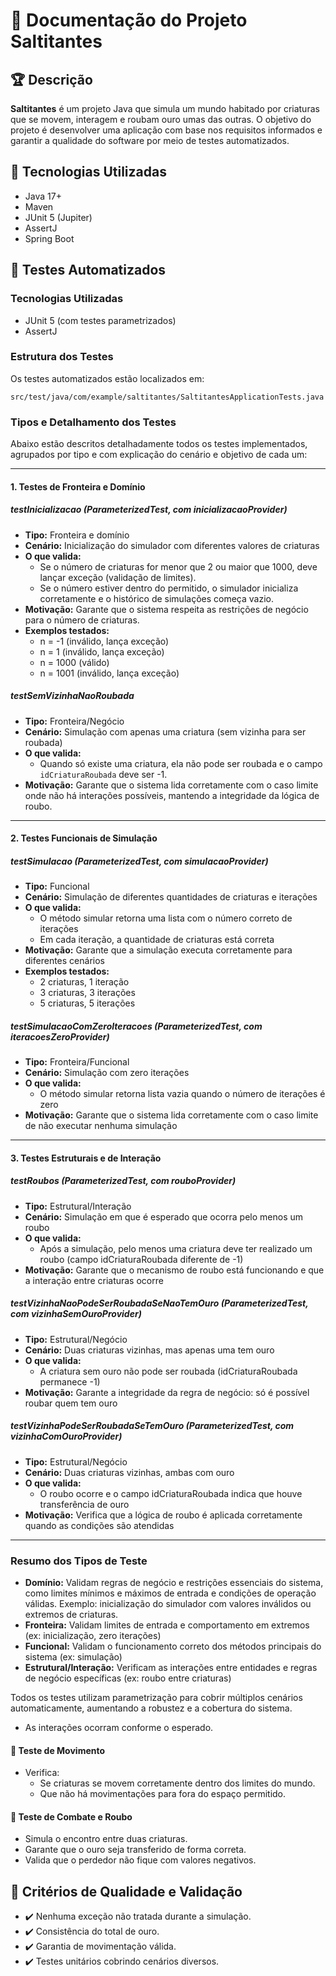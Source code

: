 # 📄 Documentação do Projeto Saltitantes

## 🏆 Descrição

**Saltitantes** é um projeto Java que simula um mundo habitado por criaturas que se movem, interagem e roubam ouro umas das outras. O objetivo do projeto é desenvolver uma aplicação com base nos requisitos informados e garantir a qualidade do software por meio de testes automatizados.

## 🚀 Tecnologias Utilizadas

- Java 17+
- Maven
- JUnit 5 (Jupiter)
- AssertJ
- Spring Boot

## 🧪 Testes Automatizados

### Tecnologias Utilizadas

- JUnit 5 (com testes parametrizados)
- AssertJ

### Estrutura dos Testes

Os testes automatizados estão localizados em:

```
src/test/java/com/example/saltitantes/SaltitantesApplicationTests.java
```

### Tipos e Detalhamento dos Testes

Abaixo estão descritos detalhadamente todos os testes implementados, agrupados por tipo e com explicação do cenário e objetivo de cada um:

---

#### 1. Testes de Fronteira e Domínio

##### testInicializacao (ParameterizedTest, com inicializacaoProvider)
- **Tipo:** Fronteira e domínio
- **Cenário:** Inicialização do simulador com diferentes valores de criaturas
- **O que valida:**
  - Se o número de criaturas for menor que 2 ou maior que 1000, deve lançar exceção (validação de limites).
  - Se o número estiver dentro do permitido, o simulador inicializa corretamente e o histórico de simulações começa vazio.
- **Motivação:** Garante que o sistema respeita as restrições de negócio para o número de criaturas.
- **Exemplos testados:**
  - n = -1 (inválido, lança exceção)
  - n = 1 (inválido, lança exceção)
  - n = 1000 (válido)
  - n = 1001 (inválido, lança exceção)

##### testSemVizinhaNaoRoubada
- **Tipo:** Fronteira/Negócio
- **Cenário:** Simulação com apenas uma criatura (sem vizinha para ser roubada)
- **O que valida:**
  - Quando só existe uma criatura, ela não pode ser roubada e o campo `idCriaturaRoubada` deve ser -1.
- **Motivação:** Garante que o sistema lida corretamente com o caso limite onde não há interações possíveis, mantendo a integridade da lógica de roubo.

---

#### 2. Testes Funcionais de Simulação

##### testSimulacao (ParameterizedTest, com simulacaoProvider)
- **Tipo:** Funcional
- **Cenário:** Simulação de diferentes quantidades de criaturas e iterações
- **O que valida:**
  - O método simular retorna uma lista com o número correto de iterações
  - Em cada iteração, a quantidade de criaturas está correta
- **Motivação:** Garante que a simulação executa corretamente para diferentes cenários
- **Exemplos testados:**
  - 2 criaturas, 1 iteração
  - 3 criaturas, 3 iterações
  - 5 criaturas, 5 iterações

##### testSimulacaoComZeroIteracoes (ParameterizedTest, com iteracoesZeroProvider)
- **Tipo:** Fronteira/Funcional
- **Cenário:** Simulação com zero iterações
- **O que valida:**
  - O método simular retorna lista vazia quando o número de iterações é zero
- **Motivação:** Garante que o sistema lida corretamente com o caso limite de não executar nenhuma simulação

---

#### 3. Testes Estruturais e de Interação

##### testRoubos (ParameterizedTest, com rouboProvider)
- **Tipo:** Estrutural/Interação
- **Cenário:** Simulação em que é esperado que ocorra pelo menos um roubo
- **O que valida:**
  - Após a simulação, pelo menos uma criatura deve ter realizado um roubo (campo idCriaturaRoubada diferente de -1)
- **Motivação:** Garante que o mecanismo de roubo está funcionando e que a interação entre criaturas ocorre

##### testVizinhaNaoPodeSerRoubadaSeNaoTemOuro (ParameterizedTest, com vizinhaSemOuroProvider)
- **Tipo:** Estrutural/Negócio
- **Cenário:** Duas criaturas vizinhas, mas apenas uma tem ouro
- **O que valida:**
  - A criatura sem ouro não pode ser roubada (idCriaturaRoubada permanece -1)
- **Motivação:** Garante a integridade da regra de negócio: só é possível roubar quem tem ouro

##### testVizinhaPodeSerRoubadaSeTemOuro (ParameterizedTest, com vizinhaComOuroProvider)
- **Tipo:** Estrutural/Negócio
- **Cenário:** Duas criaturas vizinhas, ambas com ouro
- **O que valida:**
  - O roubo ocorre e o campo idCriaturaRoubada indica que houve transferência de ouro
- **Motivação:** Verifica que a lógica de roubo é aplicada corretamente quando as condições são atendidas

---

### Resumo dos Tipos de Teste

- **Domínio:** Validam regras de negócio e restrições essenciais do sistema, como limites mínimos e máximos de entrada e condições de operação válidas. Exemplo: inicialização do simulador com valores inválidos ou extremos de criaturas.
- **Fronteira:** Validam limites de entrada e comportamento em extremos (ex: inicialização, zero iterações)
- **Funcional:** Validam o funcionamento correto dos métodos principais do sistema (ex: simulação)
- **Estrutural/Interação:** Verificam as interações entre entidades e regras de negócio específicas (ex: roubo entre criaturas)

Todos os testes utilizam parametrização para cobrir múltiplos cenários automaticamente, aumentando a robustez e a cobertura do sistema.

  - As interações ocorram conforme o esperado.

#### 🔹 Teste de Movimento

- Verifica:
  - Se criaturas se movem corretamente dentro dos limites do mundo.
  - Que não há movimentações para fora do espaço permitido.

#### 🔹 Teste de Combate e Roubo

- Simula o encontro entre duas criaturas.
- Garante que o ouro seja transferido de forma correta.
- Valida que o perdedor não fique com valores negativos.

## 📝 Critérios de Qualidade e Validação

- ✔️ Nenhuma exceção não tratada durante a simulação.
- ✔️ Consistência do total de ouro.
- ✔️ Garantia de movimentação válida.
- ✔️ Testes unitários cobrindo cenários diversos.
